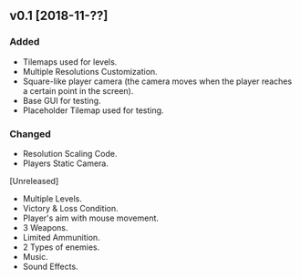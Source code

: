 ## v0.1 [2018-11-??]
### Added
- Tilemaps used for levels.
- Multiple Resolutions Customization.
- Square-like player camera (the camera moves when the player reaches a certain point in the screen).
- Base GUI for testing.
- Placeholder Tilemap used for testing.

### Changed
- Resolution Scaling Code.
- Players Static Camera.


[Unreleased]
- Multiple Levels.
- Victory & Loss Condition.
- Player's aim with mouse movement.
- 3 Weapons.
- Limited Ammunition.
- 2 Types of enemies.
- Music.
- Sound Effects.
	